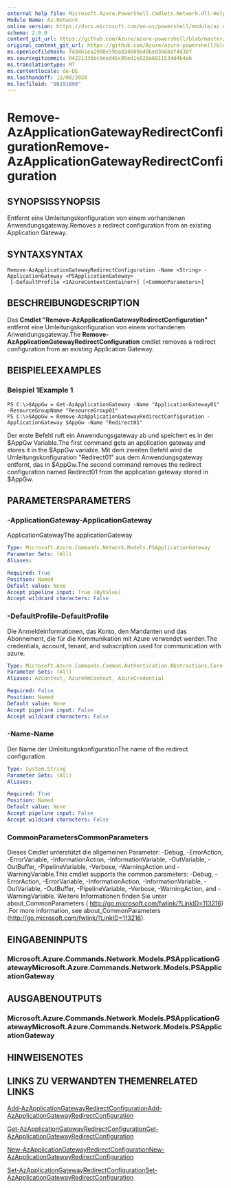 ```yaml
---
external help file: Microsoft.Azure.PowerShell.Cmdlets.Network.dll-Help.xml
Module Name: Az.Network
online version: https://docs.microsoft.com/en-us/powershell/module/az.network/remove-azapplicationgatewayredirectconfiguration
schema: 2.0.0
content_git_url: https://github.com/Azure/azure-powershell/blob/master/src/Network/Network/help/Remove-AzApplicationGatewayRedirectConfiguration.md
original_content_git_url: https://github.com/Azure/azure-powershell/blob/master/src/Network/Network/help/Remove-AzApplicationGatewayRedirectConfiguration.md
ms.openlocfilehash: fdd461ea2908e59ba824b09a49bed3b6b8f4d38f
ms.sourcegitcommit: 04221336bc9eed46c05ed1e828a6811534d4b4ab
ms.translationtype: MT
ms.contentlocale: de-DE
ms.lasthandoff: 12/08/2020
ms.locfileid: "98291898"
---
```

# <span data-ttu-id="f6654-101">Remove-AzApplicationGatewayRedirectConfiguration</span><span class="sxs-lookup"><span data-stu-id="f6654-101">Remove-AzApplicationGatewayRedirectConfiguration</span></span>

## <span data-ttu-id="f6654-102">SYNOPSIS</span><span class="sxs-lookup"><span data-stu-id="f6654-102">SYNOPSIS</span></span>
<span data-ttu-id="f6654-103">Entfernt eine Umleitungskonfiguration von einem vorhandenen Anwendungsgateway.</span><span class="sxs-lookup"><span data-stu-id="f6654-103">Removes a redirect configuration from an existing Application Gateway.</span></span>

## <span data-ttu-id="f6654-104">SYNTAX</span><span class="sxs-lookup"><span data-stu-id="f6654-104">SYNTAX</span></span>

```
Remove-AzApplicationGatewayRedirectConfiguration -Name <String> -ApplicationGateway <PSApplicationGateway>
 [-DefaultProfile <IAzureContextContainer>] [<CommonParameters>]
```

## <span data-ttu-id="f6654-105">BESCHREIBUNG</span><span class="sxs-lookup"><span data-stu-id="f6654-105">DESCRIPTION</span></span>
<span data-ttu-id="f6654-106">Das **Cmdlet "Remove-AzApplicationGatewayRedirectConfiguration"** entfernt eine Umleitungskonfiguration von einem vorhandenen Anwendungsgateway.</span><span class="sxs-lookup"><span data-stu-id="f6654-106">The **Remove-AzApplicationGatewayRedirectConfiguration** cmdlet removes a redirect configuration from an existing Application Gateway.</span></span>

## <span data-ttu-id="f6654-107">BEISPIELE</span><span class="sxs-lookup"><span data-stu-id="f6654-107">EXAMPLES</span></span>

### <span data-ttu-id="f6654-108">Beispiel 1</span><span class="sxs-lookup"><span data-stu-id="f6654-108">Example 1</span></span>
```
PS C:\>$AppGw = Get-AzApplicationGateway -Name "ApplicationGateway01" -ResourceGroupName "ResourceGroup01"
PS C:\>$AppGw = Remove-AzApplicationGatewayRedirectConfiguration -ApplicationGateway $AppGw -Name "Redirect01"
```

<span data-ttu-id="f6654-109">Der erste Befehl ruft ein Anwendungsgateway ab und speichert es in der $AppGw Variable.</span><span class="sxs-lookup"><span data-stu-id="f6654-109">The first command gets an application gateway and stores it in the $AppGw variable.</span></span>
<span data-ttu-id="f6654-110">Mit dem zweiten Befehl wird die Umleitungskonfiguration "Redirect01" aus dem Anwendungsgateway entfernt, das in $AppGw.</span><span class="sxs-lookup"><span data-stu-id="f6654-110">The second command removes the redirect configuration named Redirect01 from the application gateway stored in $AppGw.</span></span>

## <span data-ttu-id="f6654-111">PARAMETERS</span><span class="sxs-lookup"><span data-stu-id="f6654-111">PARAMETERS</span></span>

### <span data-ttu-id="f6654-112">-ApplicationGateway</span><span class="sxs-lookup"><span data-stu-id="f6654-112">-ApplicationGateway</span></span>
<span data-ttu-id="f6654-113">ApplicationGateway</span><span class="sxs-lookup"><span data-stu-id="f6654-113">The applicationGateway</span></span>

```yaml
Type: Microsoft.Azure.Commands.Network.Models.PSApplicationGateway
Parameter Sets: (All)
Aliases:

Required: True
Position: Named
Default value: None
Accept pipeline input: True (ByValue)
Accept wildcard characters: False
```

### <span data-ttu-id="f6654-114">-DefaultProfile</span><span class="sxs-lookup"><span data-stu-id="f6654-114">-DefaultProfile</span></span>
<span data-ttu-id="f6654-115">Die Anmeldeinformationen, das Konto, den Mandanten und das Abonnement, die für die Kommunikation mit Azure verwendet werden.</span><span class="sxs-lookup"><span data-stu-id="f6654-115">The credentials, account, tenant, and subscription used for communication with azure.</span></span>

```yaml
Type: Microsoft.Azure.Commands.Common.Authentication.Abstractions.Core.IAzureContextContainer
Parameter Sets: (All)
Aliases: AzContext, AzureRmContext, AzureCredential

Required: False
Position: Named
Default value: None
Accept pipeline input: False
Accept wildcard characters: False
```

### <span data-ttu-id="f6654-116">-Name</span><span class="sxs-lookup"><span data-stu-id="f6654-116">-Name</span></span>
<span data-ttu-id="f6654-117">Der Name der Umleitungskonfiguration</span><span class="sxs-lookup"><span data-stu-id="f6654-117">The name of the redirect configuration</span></span>

```yaml
Type: System.String
Parameter Sets: (All)
Aliases:

Required: True
Position: Named
Default value: None
Accept pipeline input: False
Accept wildcard characters: False
```

### <span data-ttu-id="f6654-118">CommonParameters</span><span class="sxs-lookup"><span data-stu-id="f6654-118">CommonParameters</span></span>
<span data-ttu-id="f6654-119">Dieses Cmdlet unterstützt die allgemeinen Parameter: -Debug, -ErrorAction, -ErrorVariable, -InformationAction, -InformationVariable, -OutVariable, -OutBuffer, -PipelineVariable, -Verbose, -WarningAction und -WarningVariable.</span><span class="sxs-lookup"><span data-stu-id="f6654-119">This cmdlet supports the common parameters: -Debug, -ErrorAction, -ErrorVariable, -InformationAction, -InformationVariable, -OutVariable, -OutBuffer, -PipelineVariable, -Verbose, -WarningAction, and -WarningVariable.</span></span> <span data-ttu-id="f6654-120">Weitere Informationen finden Sie unter about_CommonParameters ( http://go.microsoft.com/fwlink/?LinkID=113216) .</span><span class="sxs-lookup"><span data-stu-id="f6654-120">For more information, see about_CommonParameters (http://go.microsoft.com/fwlink/?LinkID=113216).</span></span>

## <span data-ttu-id="f6654-121">EINGABEN</span><span class="sxs-lookup"><span data-stu-id="f6654-121">INPUTS</span></span>

### <span data-ttu-id="f6654-122">Microsoft.Azure.Commands.Network.Models.PSApplicationGateway</span><span class="sxs-lookup"><span data-stu-id="f6654-122">Microsoft.Azure.Commands.Network.Models.PSApplicationGateway</span></span>

## <span data-ttu-id="f6654-123">AUSGABEN</span><span class="sxs-lookup"><span data-stu-id="f6654-123">OUTPUTS</span></span>

### <span data-ttu-id="f6654-124">Microsoft.Azure.Commands.Network.Models.PSApplicationGateway</span><span class="sxs-lookup"><span data-stu-id="f6654-124">Microsoft.Azure.Commands.Network.Models.PSApplicationGateway</span></span>

## <span data-ttu-id="f6654-125">HINWEISE</span><span class="sxs-lookup"><span data-stu-id="f6654-125">NOTES</span></span>

## <span data-ttu-id="f6654-126">LINKS ZU VERWANDTEN THEMEN</span><span class="sxs-lookup"><span data-stu-id="f6654-126">RELATED LINKS</span></span>

[<span data-ttu-id="f6654-127">Add-AzApplicationGatewayRedirectConfiguration</span><span class="sxs-lookup"><span data-stu-id="f6654-127">Add-AzApplicationGatewayRedirectConfiguration</span></span>](./Add-AzApplicationGatewayRedirectConfiguration.md)

[<span data-ttu-id="f6654-128">Get-AzApplicationGatewayRedirectConfiguration</span><span class="sxs-lookup"><span data-stu-id="f6654-128">Get-AzApplicationGatewayRedirectConfiguration</span></span>](./Get-AzApplicationGatewayRedirectConfiguration.md)

[<span data-ttu-id="f6654-129">New-AzApplicationGatewayRedirectConfiguration</span><span class="sxs-lookup"><span data-stu-id="f6654-129">New-AzApplicationGatewayRedirectConfiguration</span></span>](./New-AzApplicationGatewayRedirectConfiguration.md)

[<span data-ttu-id="f6654-130">Set-AzApplicationGatewayRedirectConfiguration</span><span class="sxs-lookup"><span data-stu-id="f6654-130">Set-AzApplicationGatewayRedirectConfiguration</span></span>](./Set-AzApplicationGatewayRedirectConfiguration.md)
